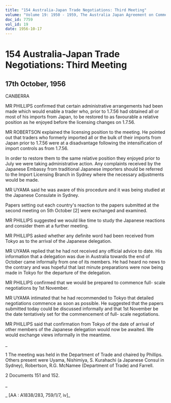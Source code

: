 ```yaml
---
title: "154 Australia-Japan Trade Negotiations: Third Meeting"
volume: "Volume 19: 1950 - 1959, The Australia Japan Agreement on Commerce"
doc_id: 7759
vol_id: 19
date: 1956-10-17
---
```


# 154 Australia-Japan Trade Negotiations: Third Meeting

## 17th October, 1956

CANBERRA

MR PHILLIPS confirmed that certain administrative arrangements had been made which would enable a trader who, prior to 1.7.56 had obtained all or most of his imports from Japan, to be restored to as favourable a relative position as he enjoyed before the licensing changes on 1.7.56.

MR ROBERTSON explained the licensing position to the meeting. He pointed out that traders who formerly imported all or the bulk of their imports from Japan prior to 1.7.56 were at a disadvantage following the intensification of import controls as from 1.7.56.

In order to restore them to the same relative position they enjoyed prior to July we were taking administrative action. Any complaints received by the Japanese Embassy from traditional Japanese importers should be referred to the Import Licensing Branch in Sydney where the necessary adjustments would be made.

MR UYAMA said he was aware of this procedure and it was being studied at the Japanese Consulate in Sydney.

Papers setting out each country's reaction to the papers submitted at the second meeting on 5th October [2] were exchanged and examined.

MR PHILLIPS suggested we would like time to study the Japanese reactions and consider them at a further meeting.

MR PHILLIPS asked whether any definite word had been received from Tokyo as to the arrival of the Japanese delegation.

MR UYAMA replied that he had not received any official advice to date. His information that a delegation was due in Australia towards the end of October came informally from one of its members. He had heard no news to the contrary and was hopeful that last minute preparations were now being made in Tokyo for the departure of the delegation.

MR PHILLIPS confirmed that we would be prepared to commence full- scale negotiations by 1st November.

MR UYAMA intimated that he had recommended to Tokyo that detailed negotiations commence as soon as possible. He suggested that the papers submitted today could be discussed informally and that 1st November be the date tentatively set for the commencement of full- scale negotiations.

MR PHILLIPS said that confirmation from Tokyo of the date of arrival of other members of the Japanese delegation would now be awaited. We would exchange views informally in the meantime.

_

1 The meeting was held in the Department of Trade and chaired by Phillips. Others present were Uyama, Nishimiya, S. Kurahachi (a Japanese Consul in Sydney), Robertson, R.G. McNamee (Department of Trade) and Farrell.

2 Documents 151 and 152.

_

_ [AA : A1838/283, 759/1/7, iv]_
